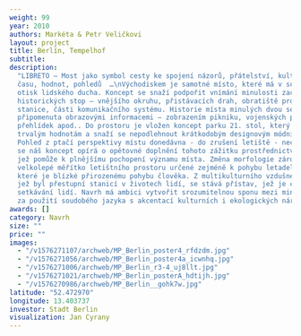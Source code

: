 ```yaml
---
weight: 99
year: 2010
authors: Markéta & Petr Veličkovi
layout: project
title: Berlín, Tempelhof
subtitle:
description:
  "LIBRETO – Most jako symbol cesty ke spojení názorů, přátelství, kultur,
  času, hodnot, pohledů  …\nVýchodiskem je samotné místo, které má v sobě nesmazatelný
  otisk lidského ducha. Koncept se snaží podpořit vnímání minulosti zachováním části
  historických stop – vnějšího okruhu, přistávacích drah, obratiště pro letadla, meteorologické
  stanice, části komunikačního systému. Historie místa minulých dvou set let je dále
  připomenuta obrazovými informacemi – zobrazením pikniku, vojenských přehlídek, leteckých
  přehlídek apod.. Do prostoru je vložen koncept parku 21. stol, který se vrací k
  trvalým hodnotám a snaží se nepodlehnout krátkodobým designovým módním trendům.
  Pohled z ptačí perspektivy místu donedávna - do zrušení letiště - nechyběl, proto
  se náš koncept opírá o opětovné doplnění tohoto zážitku prostřednictvím změny terénu,
  jež pomůže k plnějšímu pochopení významu místa. Změna morfologie zároveň převádí
  velkolepé měřítko letištního prostoru určené zejméně k pohybu letadel, do měřítka,
  které je blízké přirozenému pohybu člověka. Z multikulturního vzdušného přístavu,
  jež byl přestupní stanicí v životech lidí, se stává přístav, jež je cílovým bodem
  setkávání lidí. Navrh má ambici vytvořit srozumitelnou sponu mezi minulostí a současností
  za použití soudobého jazyka s akcentací kulturních i ekologických nároků.   \n"
awards: []
category: Navrh
size: ""
price: ""
images:
  - "/v1576271107/archweb/MP_Berlin_poster4_rfdzdm.jpg"
  - "/v1576271056/archweb/MP_Berlin_poster4a_icwnhq.jpg"
  - "/v1576271006/archweb/MP_Berlin_r3-4_uj8llt.jpg"
  - "/v1576271021/archweb/MP_Berlin_posterA_hdtijh.jpg"
  - "/v1576270986/archweb/MP_Berlin__gohk7w.jpg"
latitude: "52.472970"
longitude: 13.403737
investor: Stadt Berlin
visualization: Jan Cyrany
---
```

